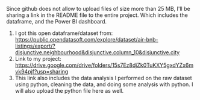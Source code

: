 Since github does not allow to upload files of size more than 25 MB, I'll be sharing a link in the README file to the entire project.
Which includes the dataframe, and the Power BI dashboard.
1. I got this open dataframe/dataset from: https://public.opendatasoft.com/explore/dataset/air-bnb-listings/export/?disjunctive.neighbourhood&disjunctive.column_10&disjunctive.city
2. Link to my project: https://drive.google.com/drive/folders/15s7Ez8djZk0TuKXY5gxdYZx6mvk94pjf?usp=sharing
3. This link also includes the data analysis I performed on the raw dataset using python, cleaning the data, and doing some analysis with python. I will also upload the python file here as well.
